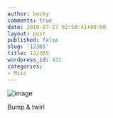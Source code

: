 ```yaml
---
author: becky
comments: true
date: 2010-07-27 02:50:41+00:00
layout: post
published: false
slug: '12365'
title: 12/365
wordpress_id: 431
categories:
- Misc
---
```


![image](http://beta.beckyjenson.com/wp-content/uploads/2010/07/wpid-2010-07-26-19.35.13_edit0.jpg)



Bump & twirl



